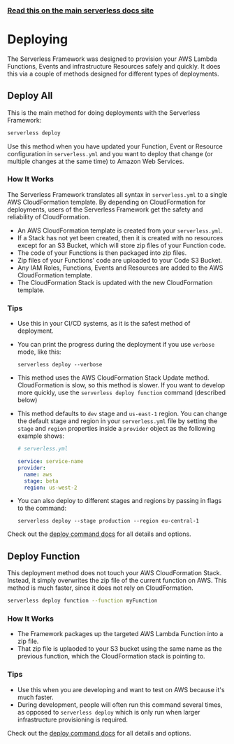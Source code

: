 <!--
title: Serverless Framework - AWS Lambda Guide - Deploying
menuText: Deploying
menuOrder: 8
description: How to deploy your AWS Lambda functions and their required infrastructure
layout: Doc
-->

<!-- DOCS-SITE-LINK:START automatically generated  -->
### [Read this on the main serverless docs site](https://www.serverless.com/framework/docs/providers/aws/guide/deploying)
<!-- DOCS-SITE-LINK:END -->

# Deploying

The Serverless Framework was designed to provision your AWS Lambda Functions, Events and infrastructure Resources safely and quickly.  It does this via a couple of methods designed for different types of deployments.

## Deploy All

This is the main method for doing deployments with the Serverless Framework:

```bash
serverless deploy
```

Use this method when you have updated your Function, Event or Resource configuration in `serverless.yml` and you want to deploy that change (or multiple changes at the same time) to Amazon Web Services.

### How It Works

The Serverless Framework translates all syntax in `serverless.yml` to a single AWS CloudFormation template.  By depending on CloudFormation for deployments, users of the Serverless Framework get the safety and reliability of CloudFormation.

* An AWS CloudFormation template is created from your `serverless.yml`.
* If a Stack has not yet been created, then it is created with no resources except for an S3 Bucket, which will store zip files of your Function code.
* The code of your Functions is then packaged into zip files.
* Zip files of your Functions' code are uploaded to your Code S3 Bucket.
* Any IAM Roles, Functions, Events and Resources are added to the AWS CloudFormation template.
* The CloudFormation Stack is updated with the new CloudFormation template.

### Tips

* Use this in your CI/CD systems, as it is the safest method of deployment.
* You can print the progress during the deployment if you use `verbose` mode, like this:
  ```
  serverless deploy --verbose
  ```
* This method uses the AWS CloudFormation Stack Update method.  CloudFormation is slow, so this method is slower.  If you want to develop more quickly, use the `serverless deploy function` command (described below)

* This method defaults to `dev` stage and `us-east-1` region.  You can change the default stage and region in your `serverless.yml` file by setting the `stage` and `region` properties inside a `provider` object as the following example shows:
  ```yml
  # serverless.yml

  service: service-name
  provider:
    name: aws
    stage: beta
    region: us-west-2
  ```

* You can also deploy to different stages and regions by passing in flags to the command:
  ```
  serverless deploy --stage production --region eu-central-1
  ```

Check out the [deploy command docs](../cli-reference/deploy) for all details and options.

## Deploy Function

This deployment method does not touch your AWS CloudFormation Stack.  Instead, it simply overwrites the zip file of the current function on AWS.  This method is much faster, since it does not rely on CloudFormation.

```bash
serverless deploy function --function myFunction
```

### How It Works

* The Framework packages up the targeted AWS Lambda Function into a zip file.
* That zip file is uplaoded to your S3 bucket using the same name as the previous function, which the CloudFormation stack is pointing to.

### Tips

* Use this when you are developing and want to test on AWS because it's much faster.
* During development, people will often run this command several times, as opposed to `serverless deploy` which is only run when larger infrastructure provisioning is required.

Check out the [deploy command docs](../cli-reference/deploy) for all details and options.
